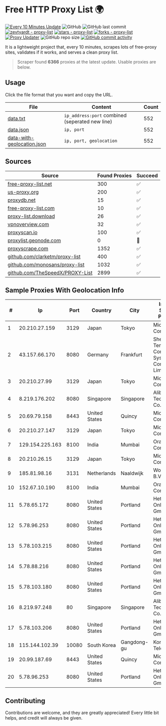 
# Free HTTP Proxy List 🌍

[![Every 10 Minutes Update](https://github.com/mertguvencli/http-proxy-list/actions/workflows/main.yml/badge.svg?branch=main)](https://github.com/mertguvencli/http-proxy-list/actions/workflows/main.yml)
![GitHub](https://img.shields.io/github/license/mertguvencli/http-proxy-list)
![GitHub last commit](https://img.shields.io/github/last-commit/mertguvencli/http-proxy-list)
[![zevtyardt - proxy-list](https://img.shields.io/static/v1?label=zevtyardt&message=proxy-list&color=blue&logo=github)](https://github.com/zevtyardt/proxy-list "Go to GitHub repo")
[![stars - proxy-list](https://img.shields.io/github/stars/zevtyardt/proxy-list?style=social)](https://github.com/zevtyardt/proxy-list)
[![forks - proxy-list](https://img.shields.io/github/forks/zevtyardt/proxy-list?style=social)](https://github.com/zevtyardt/proxy-list)
[![Proxy Updater](https://github.com/zevtyardt/proxy-list/workflows/Proxy%20Updater/badge.svg)](https://github.com/zevtyardt/proxy-list/actions?query=workflow:"Proxy+Updater")
![GitHub repo size](https://img.shields.io/github/repo-size/zevtyardt/proxy-list)
[![GitHub commit activity](https://img.shields.io/github/commit-activity/m/zevtyardt/proxy-list?logo=commits)](https://github.com/zevtyardt/proxy-list/commits/main)

It is a lightweight project that, every 10 minutes, scrapes lots of free-proxy sites, validates if it works, and serves a clean proxy list.

> Scraper found **6366** proxies at the latest update. Usable proxies are below.

## Usage

Click the file format that you want and copy the URL.

|File|Content|Count|
|----|-------|-----|
|[data.txt](https://raw.githubusercontent.com/mertguvencli/http-proxy-list/main/proxy-list/data.txt)|`ip_address:port` combined (seperated new line)|552|
|[data.json](https://raw.githubusercontent.com/mertguvencli/http-proxy-list/main/proxy-list/data.json)|`ip, port`|552|
|[data-with-geolocation.json](https://raw.githubusercontent.com/mertguvencli/http-proxy-list/main/proxy-list/data-with-geolocation.json)|`ip, port, geolocation`|552|

## Sources

|Source|Found Proxies|Succeed|
|------|-------------|-------|
|[free-proxy-list.net](https://free-proxy-list.net)|300|✅|
|[us-proxy.org](https://www.us-proxy.org)|200|✅|
|[proxydb.net](http://proxydb.net)|15|✅|
|[free-proxy-list.com](https://free-proxy-list.com/?page=&port=&type%5B%5D=http&type%5B%5D=https&up_time=0&search=Search)|10|✅|
|[proxy-list.download](https://www.proxy-list.download/HTTP)|26|✅|
|[vpnoverview.com](https://vpnoverview.com/privacy/anonymous-browsing/free-proxy-servers)|32|✅|
|[proxyscan.io](https://www.proxyscan.io)|100|✅|
|[proxylist.geonode.com](https://proxylist.geonode.com/api/proxy-list?limit=300&page=1&sort_by=lastChecked&sort_type=desc&protocols=http,https)|0|🚫|
|[proxyscrape.com](https://api.proxyscrape.com/v2/?request=displayproxies&protocol=http&timeout=10000&country=all&ssl=all&anonymity=all)|1352|✅|
|[github.com/clarketm/proxy-list](https://raw.githubusercontent.com/clarketm/proxy-list/master/proxy-list-raw.txt)|400|✅|
|[github.com/monosans/proxy-list](https://raw.githubusercontent.com/monosans/proxy-list/main/proxies/http.txt)|1032|✅|
|[github.com/TheSpeedX/PROXY-List](https://raw.githubusercontent.com/TheSpeedX/PROXY-List/master/http.txt)|2899|✅|


## Sample Proxies With Geolocation Info

|#|Ip|Port|Country|City|Internet Service Provider|
|-|--|----|-------|----|-------------------------|
|1|20.210.27.159|3129|Japan|Tokyo|Microsoft Corporation|
|2|43.157.66.170|8080|Germany|Frankfurt|Shenzhen Tencent Computer Systems Company Limited|
|3|20.210.27.99|3129|Japan|Tokyo|Microsoft Corporation|
|4|8.219.176.202|8080|Singapore|Singapore|Alibaba (US) Technology Co., Ltd.|
|5|20.69.79.158|8443|United States|Quincy|Microsoft Corporation|
|6|20.210.27.147|3129|Japan|Tokyo|Microsoft Corporation|
|7|129.154.225.163|8100|India|Mumbai|Oracle Corporation|
|8|20.210.26.15|3129|Japan|Tokyo|Microsoft Corporation|
|9|185.81.98.16|3131|Netherlands|Naaldwijk|WorldStream B.V.|
|10|152.67.10.190|8100|India|Mumbai|Oracle Corporation|
|11|5.78.65.172|8080|United States|Portland|Hetzner Online GmbH|
|12|5.78.96.253|8080|United States|Portland|Hetzner Online GmbH|
|13|5.78.103.215|8080|United States|Portland|Hetzner Online GmbH|
|14|5.78.88.216|8080|United States|Portland|Hetzner Online GmbH|
|15|5.78.103.180|8080|United States|Portland|Hetzner Online GmbH|
|16|8.219.97.248|80|Singapore|Singapore|Alibaba (US) Technology Co., Ltd.|
|17|5.78.103.206|8080|United States|Portland|Hetzner Online GmbH|
|18|115.144.102.39|10080|South Korea|Gangdong-gu|Korea Telecom|
|19|20.99.187.69|8443|United States|Quincy|Microsoft Corporation|
|20|5.78.96.253|8080|United States|Portland|Hetzner Online GmbH|



## Contributing

Contributions are welcome, and they are greatly appreciated! Every
little bit helps, and credit will always be given.

